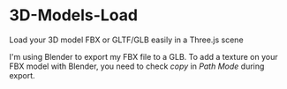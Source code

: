 # 3D-Models-Load
Load your 3D model FBX or GLTF/GLB easily in a Three.js scene

I'm using Blender to export my FBX file to a GLB. 
To add a texture on your FBX model with Blender, you need to check *copy* in *Path Mode* during export.
